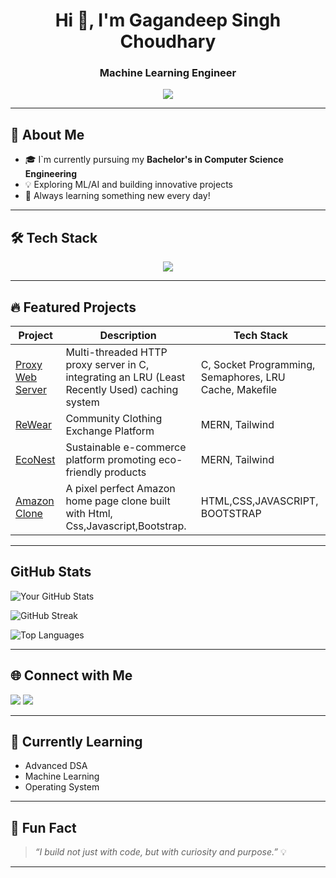  <h1 align="center">Hi 👋, I'm Gagandeep Singh Choudhary</h1>
<h3 align="center">Machine Learning Engineer</h3>

<p align="center">
  <img src="https://readme-typing-svg.demolab.com/?lines=Passionate%20Coder%20|%20AI%20/%20ML;Always%20Learning%20and%20Building..." />
</p>

---

## 🚀 About Me
- 🎓 I`m currently pursuing my **Bachelor's in Computer Science Engineering**
- 💡 Exploring ML/AI and building innovative projects  
- 🧠 Always learning something new every day!

---

## 🛠️ Tech Stack

<p align="center">
  <img src="https://skillicons.dev/icons?i=python,c,cpp,git,github,vscode,html,css,bootstrap,anaconda"/>
</p>

---



## 🔥 Featured Projects

| Project | Description | Tech Stack |
|--------|-------------|------------|
| [Proxy Web Server](https://github.com/GagandeepSingh20/Proxy_Web_Server) | Multi-threaded HTTP proxy server in C, integrating an LRU (Least Recently Used) caching system  |C, Socket Programming, Semaphores, LRU Cache, Makefile|
| [ReWear](https://github.com/dhruvaaArya05/ReWear) | Community Clothing Exchange Platform | MERN, Tailwind |
| [EcoNest](https://github.com/GagandeepSingh20/EcoShop) | Sustainable e-commerce platform promoting eco-friendly products | MERN, Tailwind |
| [Amazon Clone](https://github.com/GagandeepSingh20/Amazon-Clone) | A pixel perfect Amazon home page clone built with Html, Css,Javascript,Bootstrap. | HTML,CSS,JAVASCRIPT, BOOTSTRAP |
---
##  GitHub Stats

![Your GitHub Stats](https://github-readme-stats.vercel.app/api?username=GagandeepSingh20&show_icons=true&theme=tokyonight)

![GitHub Streak](https://streak-stats.demolab.com?user=GagandeepSingh20&theme=tokyonight)

![Top Languages](https://github-readme-stats.vercel.app/api/top-langs/?username=GagandeepSingh20&layout=compact&theme=tokyonight)



---

## 🌐 Connect with Me

<p>
  <a href="https://www.linkedin.com/in/gagandeep-singh-choudhary-855a53242/"><img src="https://img.shields.io/badge/LinkedIn-blue?style=for-the-badge&logo=linkedin" /></a>
  <a href="mailto:gchoudhary16555@email.com"><img src="https://img.shields.io/badge/Email-D00000?style=for-the-badge&logo=gmail&logoColor=white" /></a>
</p>

---

## 🧠 Currently Learning

- Advanced DSA
- Machine Learning
- Operating System

---

## 📌 Fun Fact

> *“I build not just with code, but with curiosity and purpose.”* 💡

---



